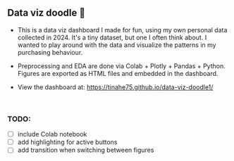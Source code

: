 ## Data viz doodle 🎨

- This is a data viz dashboard I made for fun, using my own personal data collected in 2024. It's a tiny dataset, but one I often think about. I wanted to play around with the data and visualize the patterns in my purchasing behaviour.

- Preprocessing and EDA are done via Colab + Plotly + Pandas + Python. Figures are exported as HTML files and embedded in the dashboard.

- View the dashboard at: https://tinahe75.github.io/data-viz-doodle1/


<br/>

### TODO:

- [ ] include Colab notebook
- [ ] add highlighting for active buttons
- [ ] add transition when switching between figures
